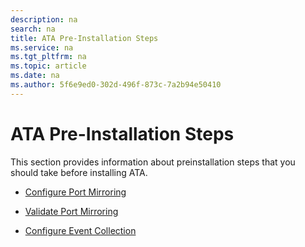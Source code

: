```yaml
---
description: na
search: na
title: ATA Pre-Installation Steps
ms.service: na
ms.tgt_pltfrm: na
ms.topic: article
ms.date: na
ms.author: 5f6e9ed0-302d-496f-873c-7a2b94e50410
---
```

# ATA Pre-Installation Steps
This section provides information about preinstallation steps that you should take before installing ATA.

- [Configure Port Mirroring](../Topic/Configure_Port_Mirroring.md)

- [Validate Port Mirroring](../Topic/Validate_Port_Mirroring.md)

- [Configure Event Collection](../Topic/Configure_Event_Collection.md)

